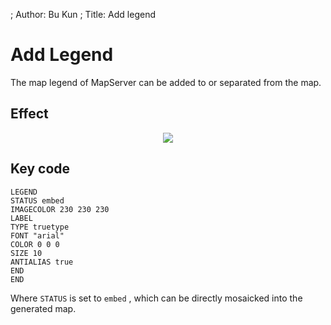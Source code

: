 ; Author: Bu Kun
; Title: Add legend

# Add Legend

The map legend of MapServer can be added to or separated from the map.

## Effect

<p align="center">
<img class= "img_border" src="{SITE_URL}/cgi-bin/mapserv?map=/owg/mfa9.map&layer=states&layer=states_label&layer=topo&mode=map" />
</p>


## Key code

    LEGEND
    STATUS embed
    IMAGECOLOR 230 230 230
    LABEL
    TYPE truetype
    FONT "arial"
    COLOR 0 0 0
    SIZE 10
    ANTIALIAS true
    END
    END

    
Where ``STATUS`` is set to ``embed`` , which can be directly mosaicked into the generated map.